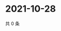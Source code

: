 # 2021-10-28

共 0 条

<!-- BEGIN WEIBO -->
<!-- 最后更新时间 Thu Oct 28 2021 04:11:41 GMT+0800 (China Standard Time) -->

<!-- END WEIBO -->

